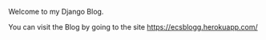 Welcome to my Django Blog.

You can visit the Blog by going to the site https://ecsblogg.herokuapp.com/
